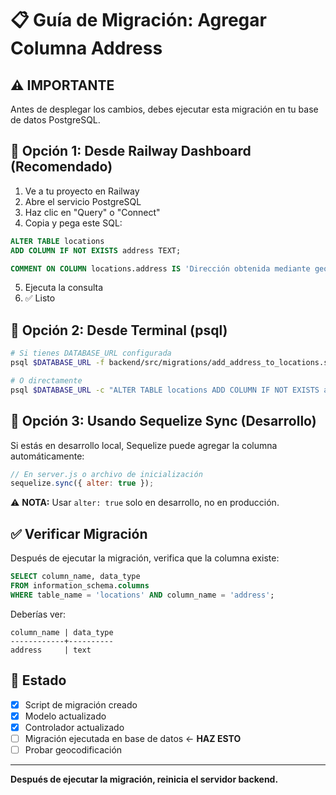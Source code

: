 # 📋 Guía de Migración: Agregar Columna Address

## ⚠️ IMPORTANTE

Antes de desplegar los cambios, debes ejecutar esta migración en tu base de datos PostgreSQL.

## 🚀 Opción 1: Desde Railway Dashboard (Recomendado)

1. Ve a tu proyecto en Railway
2. Abre el servicio PostgreSQL
3. Haz clic en "Query" o "Connect"
4. Copia y pega este SQL:

```sql
ALTER TABLE locations 
ADD COLUMN IF NOT EXISTS address TEXT;

COMMENT ON COLUMN locations.address IS 'Dirección obtenida mediante geocodificación inversa';
```

5. Ejecuta la consulta
6. ✅ Listo

## 🚀 Opción 2: Desde Terminal (psql)

```bash
# Si tienes DATABASE_URL configurada
psql $DATABASE_URL -f backend/src/migrations/add_address_to_locations.sql

# O directamente
psql $DATABASE_URL -c "ALTER TABLE locations ADD COLUMN IF NOT EXISTS address TEXT;"
```

## 🚀 Opción 3: Usando Sequelize Sync (Desarrollo)

Si estás en desarrollo local, Sequelize puede agregar la columna automáticamente:

```javascript
// En server.js o archivo de inicialización
sequelize.sync({ alter: true });
```

⚠️ **NOTA:** Usar `alter: true` solo en desarrollo, no en producción.

## ✅ Verificar Migración

Después de ejecutar la migración, verifica que la columna existe:

```sql
SELECT column_name, data_type 
FROM information_schema.columns 
WHERE table_name = 'locations' AND column_name = 'address';
```

Deberías ver:
```
column_name | data_type
------------+----------
address     | text
```

## 📝 Estado

- [x] Script de migración creado
- [x] Modelo actualizado
- [x] Controlador actualizado
- [ ] Migración ejecutada en base de datos ← **HAZ ESTO**
- [ ] Probar geocodificación

---

**Después de ejecutar la migración, reinicia el servidor backend.**

